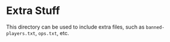 # Extra Stuff

This directory can be used to include extra files, such as `banned-players.txt`, `ops.txt`, etc.
